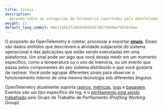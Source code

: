 ```yaml
---
title: Sinais
description:
  Aprenda sobre as categorias de telemetria suportadas pelo OpenTelemetry
weight: 11
default_lang_commit: 08e13eb62f2869300301670675969be705db59ae
---
```


O propósito do OpenTelemetry é coletar, processar e exportar **[sinais][]**.
Sinais são dados emitidos que descrevem a atividade subjacente do sistema
operacional e das aplicações que estão sendo executadas em uma plataforma. Um
sinal pode ser algo que você deseja medir em um momento específico, como a
temperatura ou o uso de memória, ou um evento que passa pelos componentes do seu
sistema distribuído e que você gostaria de rastrear. Você pode agrupar
diferentes sinais para observar o funcionamento interno de uma mesma tecnologia
sob diferentes ângulos.

OpenTelemetry atualmente suporta [rastros](/docs/concepts/signals/traces),
[métricas](/docs/concepts/signals/metrics), [logs](/docs/concepts/signals/logs)
e [bagagem](/docs/concepts/signals/baggage). Eventos são um tipo específico de
log, e o
[perfilamento está sendo trabalhado](https://github.com/open-telemetry/oteps/blob/main/text/profiles/0212-profiling-vision.md)
pelo Grupo de Trabalho de Perfilamento _(Profiling Working Group)_.

[sinais]: /docs/specs/otel/glossary/#signals
